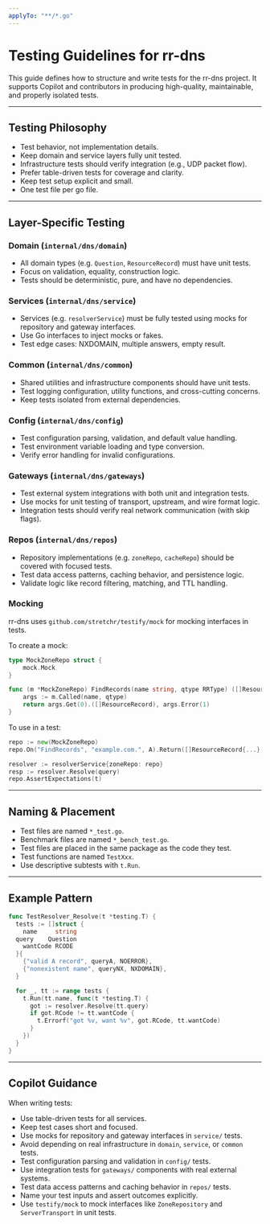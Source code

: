 ```yaml
---
applyTo: "**/*.go"
---
```


# Testing Guidelines for rr-dns

This guide defines how to structure and write tests for the rr-dns project. It supports Copilot and contributors in producing high-quality, maintainable, and properly isolated tests.

---

## Testing Philosophy

- Test behavior, not implementation details.
- Keep domain and service layers fully unit tested.
- Infrastructure tests should verify integration (e.g., UDP packet flow).
- Prefer table-driven tests for coverage and clarity.
- Keep test setup explicit and small.
- One test file per go file.

---

## Layer-Specific Testing

### Domain (`internal/dns/domain`)

- All domain types (e.g. `Question`, `ResourceRecord`) must have unit tests.
- Focus on validation, equality, construction logic.
- Tests should be deterministic, pure, and have no dependencies.

### Services (`internal/dns/service`)

- Services (e.g. `resolverService`) must be fully tested using mocks for repository and gateway interfaces.
- Use Go interfaces to inject mocks or fakes.
- Test edge cases: NXDOMAIN, multiple answers, empty result.

### Common (`internal/dns/common`)

- Shared utilities and infrastructure components should have unit tests.
- Test logging configuration, utility functions, and cross-cutting concerns.
- Keep tests isolated from external dependencies.

### Config (`internal/dns/config`)

- Test configuration parsing, validation, and default value handling.
- Test environment variable loading and type conversion.
- Verify error handling for invalid configurations.

### Gateways (`internal/dns/gateways`)

- Test external system integrations with both unit and integration tests.
- Use mocks for unit testing of transport, upstream, and wire format logic.
- Integration tests should verify real network communication (with skip flags).

### Repos (`internal/dns/repos`)

- Repository implementations (e.g. `zoneRepo`, `cacheRepo`) should be covered with focused tests.
- Test data access patterns, caching behavior, and persistence logic.
- Validate logic like record filtering, matching, and TTL handling.

### Mocking

rr-dns uses `github.com/stretchr/testify/mock` for mocking interfaces in tests.

To create a mock:
```go
type MockZoneRepo struct {
    mock.Mock
}

func (m *MockZoneRepo) FindRecords(name string, qtype RRType) ([]ResourceRecord, error) {
    args := m.Called(name, qtype)
    return args.Get(0).([]ResourceRecord), args.Error(1)
}
```

To use in a test:
```go
repo := new(MockZoneRepo)
repo.On("FindRecords", "example.com.", A).Return([]ResourceRecord{...}, nil)

resolver := resolverService{zoneRepo: repo}
resp := resolver.Resolve(query)
repo.AssertExpectations(t)
```

---

## Naming & Placement

- Test files are named `*_test.go`.
- Benchmark files are named `*_bench_test.go`.
- Test files are placed in the same package as the code they test.
- Test functions are named `TestXxx`.
- Use descriptive subtests with `t.Run`.

---

## Example Pattern

```go
func TestResolver_Resolve(t *testing.T) {
  tests := []struct {
    name     string
  query    Question
    wantCode RCODE
  }{
    {"valid A record", queryA, NOERROR},
    {"nonexistent name", queryNX, NXDOMAIN},
  }

  for _, tt := range tests {
    t.Run(tt.name, func(t *testing.T) {
      got := resolver.Resolve(tt.query)
      if got.RCode != tt.wantCode {
        t.Errorf("got %v, want %v", got.RCode, tt.wantCode)
      }
    })
  }
}
```

---

## Copilot Guidance

When writing tests:
- Use table-driven tests for all services.
- Keep test cases short and focused.
- Use mocks for repository and gateway interfaces in `service/` tests.
- Avoid depending on real infrastructure in `domain`, `service`, or `common` tests.
- Test configuration parsing and validation in `config/` tests.
- Use integration tests for `gateways/` components with real external systems.
- Test data access patterns and caching behavior in `repos/` tests.
- Name your test inputs and assert outcomes explicitly.
- Use `testify/mock` to mock interfaces like `ZoneRepository` and `ServerTransport` in unit tests.
